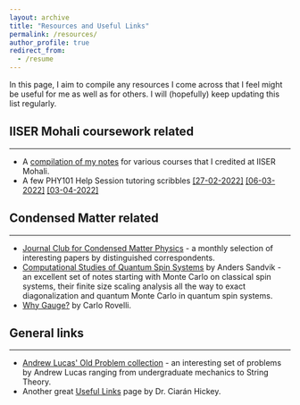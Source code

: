 ```yaml
---
layout: archive
title: "Resources and Useful Links"
permalink: /resources/
author_profile: true
redirect_from:
  - /resume
---
```

In this page, I aim to compile any resources I come across that I feel might be useful for me as well as for others. I will (hopefully) keep updating this list regularly.

## IISER Mohali coursework related
-----
* A [compilation of my notes](https://github.com/kunal1729verma/lecture_notes_physics_iiserm) for various courses that I credited at IISER Mohali.
* A few PHY101 Help Session tutoring scribbles [[27-02-2022]](https://kunal1729verma.github.io/files/hs_scribbles/27-02-2022_HS_notes) [[06-03-2022]](https://kunal1729verma.github.io/files/hs_scribbles/06-03-2022_HS_notes) [[03-04-2022]](https://kunal1729verma.github.io/files/hs_scribbles/03-04-2022_HS_notes) 

## Condensed Matter related
-----
* [Journal Club for Condensed Matter Physics](https://www.condmatjclub.org/) - a monthly selection of interesting papers by distinguished correspondents.
* [Computational Studies of Quantum Spin Systems](https://arxiv.org/abs/1101.3281) by Anders Sandvik - an excellent set of notes starting with Monte Carlo on classical spin systems, their finite size scaling analysis all the way to exact diagonalization and quantum Monte Carlo in quantum spin systems.
* [Why Gauge?](https://arxiv.org/abs/1308.5599) by Carlo Rovelli.

## General links
-----
* [Andrew Lucas' Old Problem collection](https://www.alucasphys.com/problems.html) - an interesting set of problems by Andrew Lucas ranging from undergraduate mechanics to String Theory.
* Another great [Useful Links](https://ciaranhickey.weebly.com/useful-links.html) page by Dr. Ciarán Hickey.
 
